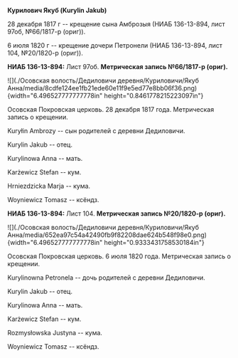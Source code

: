**Курилович Якуб (Kurylin Jakub)**

28 декабря 1817 г -- крещение сына Амброзыя (НИАБ 136-13-894, лист 97об,
№66/1817-р (ориг)).

6 июля 1820 г -- крещение дочери Петронели (НИАБ 136-13-894, лист 104,
№20/1820-р (ориг)).

**НИАБ 136-13-894:** Лист 97об. **Метрическая запись №66/1817-р
(ориг).**

![](./Осовская волость/Дедиловичи деревня/Куриловичи/Якуб Анна/media/8cdfe124ee1fb21ede60e11f9e5ed77e8bb06f36.png){width="6.496527777777778in"
height="0.8461778215223097in"}

Осовская Покровская церковь. 28 декабря 1817 года. Метрическая запись о
крещении.

Kuryłin Ambrozy -- сын родителей с деревни Дедиловичи.

Kurylin Jakub -- отец.

Kurylinowa Anna -- мать.

Karżewicz Stefan -- кум.

Hrniezdzicka Marja -- кума.

Woyniewicz Tomasz -- ксёндз.

**НИАБ 136-13-894:** Лист 104. **Метрическая запись №20/1820-р (ориг).**

![](./Осовская волость/Дедиловичи деревня/Куриловичи/Якуб Анна/media/652ea97c54a42490fb9f82208dae624b548f98e0.png){width="6.496527777777778in"
height="0.9333431758530184in"}

Осовская Покровская церковь. 6 июля 1820 года. Метрическая запись о
крещении.

Kurylinowna Petronela -- дочь родителей с деревни Дедиловичи.

Kurylin Jakub -- отец.

Kurylinowa Anna -- мать.

Karżewicz Stefan -- кум.

Rozmysłowska Justyna -- кума.

Woyniewicz Tomasz -- ксёндз.

